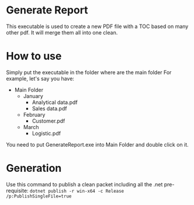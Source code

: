 ﻿# Generate Report
This executable is used to create a new PDF file with a TOC based on many other pdf. It will merge them all into one clean.

# How to use
Simply put the executable in the folder where are the main folder
For example, let's say you have:
- Main Folder
  - January
    - Analytical data.pdf
    - Sales data.pdf
  - February
    - Customer.pdf
  - March
    - Logistic.pdf

You need to put GenerateReport.exe into Main Folder and double click on it.

# Generation
Use this command to publish a clean packet including all the .net pre-requisite: `dotnet publish -r win-x64 -c Release /p:PublishSingleFile=true`
